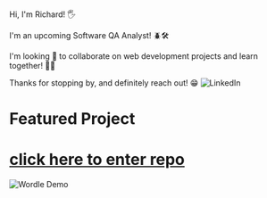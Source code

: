 Hi, I'm Richard! 🖐

I'm an upcoming Software QA Analyst! 🪲🛠

I'm looking 👀 to collaborate on web development projects and learn together! 🤼‍♀️

Thanks for stopping by, and definitely reach out! 😁
![LinkedIn](https://www.linkedin.com/feed/)

# Featured Project
# [click here to enter repo](https://github.com/richardkentng/wordle-clone)
![Wordle Demo](https://i.imgur.com/lZBNPWf.gif)


<!---
richardkentng/richardkentng is a ✨ special ✨ repository because its `README.md` (this file) appears on your GitHub profile.
You can click the Preview link to take a look at your changes.
--->
